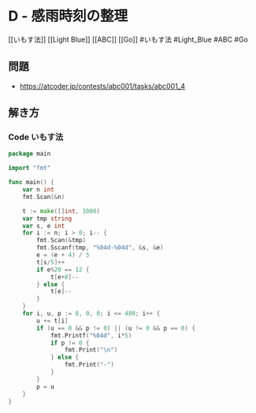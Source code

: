 # D - 感雨時刻の整理
[[いもす法]] [[Light Blue]] [[ABC]] [[Go]]
#いもす法 #Light_Blue #ABC #Go 

## 問題
- https://atcoder.jp/contests/abc001/tasks/abc001_4

## 解き方
### Code いもす法
```go
package main

import "fmt"

func main() {
	var n int
	fmt.Scan(&n)

	t := make([]int, 1000)
	var tmp string
	var s, e int
	for i := n; i > 0; i-- {
		fmt.Scan(&tmp)
		fmt.Sscanf(tmp, "%04d-%04d", &s, &e)
		e = (e + 4) / 5
		t[s/5]++
		if e%20 == 12 {
			t[e+8]--
		} else {
			t[e]--
		}
	}
	for i, u, p := 0, 0, 0; i <= 480; i++ {
		u += t[i]
		if (u == 0 && p != 0) || (u != 0 && p == 0) {
			fmt.Printf("%04d", i*5)
			if p != 0 {
				fmt.Print("\n")
			} else {
				fmt.Print("-")
			}
		}
		p = u
	}
}
```